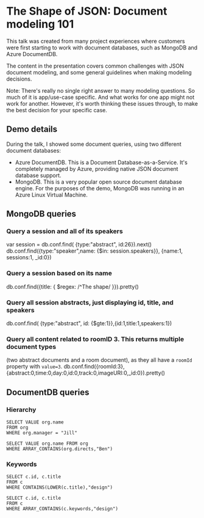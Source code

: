 # The Shape of JSON: Document modeling 101

This talk was created from many project experiences where customers were first starting to work with
document databases, such as MongoDB and Azure DocumentDB.

The content in the presentation covers common challenges with JSON document modeling, and some general
guidelines when making modeling decisions.

Note: There's really no single right answer to
many modeling questions. So much of it is app/use-case specific. And what works for
one app might not work for another. However, it's worth thinking these issues through,
to make the best decision for your specific case.

## Demo details

During the talk, I showed some document queries, using two different document databases:

 - Azure DocumentDB. This is a Document Database-as-a-Service. It's completely managed by Azure, providing
 native JSON document database support.
 - MongoDB. This is a very popular open source document database engine. For the purposes
 of the demo, MongoDB was running in an Azure Linux Virtual Machine.

## MongoDB queries

### Query a session and all of its speakers
var session = db.conf.find( {type:"abstract", id:26}).next()
db.conf.find({type:"speaker",name: {$in: session.speakers}}, {name:1, sessions:1, _id:0})

### Query a session based on its name
db.conf.find({title: { $regex: /^The shape/ }}).pretty()

### Query all session abstracts, just displaying id, title, and speakers
db.conf.find( {type:"abstract", id: {$gte:1}},{id:1,title:1,speakers:1})

### Query all content related to roomID 3. This returns multiple document types
(two abstract documents and a room document), as they all have a `roomId` property
with `value=3`.
db.conf.find({roomId:3},{abstract:0,time:0,day:0,id:0,track:0,imageURI:0,_id:0}).pretty()

## DocumentDB queries

### Hierarchy

    SELECT VALUE org.name
    FROM org
    WHERE org.manager = "Jill"

    SELECT VALUE org.name FROM org
    WHERE ARRAY_CONTAINS(org.directs,"Ben")

### Keywords

    SELECT c.id, c.title
    FROM c
    WHERE CONTAINS(LOWER(c.title),"design")

    SELECT c.id, c.title
    FROM c
    WHERE ARRAY_CONTAINS(c.keywords,"design")
